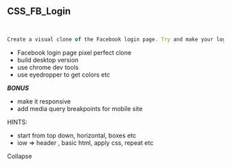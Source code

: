 ## CSS_FB_Login

```js


Create a visual clone of the Facebook login page. Try and make your login page look as closely to the real thing as possible. If there is responsive design, implement it. Remember mobile first design is best. Chrome extension colorzilla is your friend. Same with page measurement tools like page ruler redux. This task will be hard, but you can do it!!! Stay patient and try new things. 

```

* Facebook login page pixel perfect clone
* build desktop version
* use chrome dev tools
* use eyedropper to get colors etc

**_BONUS_**
  * make it responsive
  * add media query breakpoints for mobile site

HINTS:
* start from top down, horizontal, boxes etc
* iow => header , basic html, apply css, repeat etc



Collapse 
